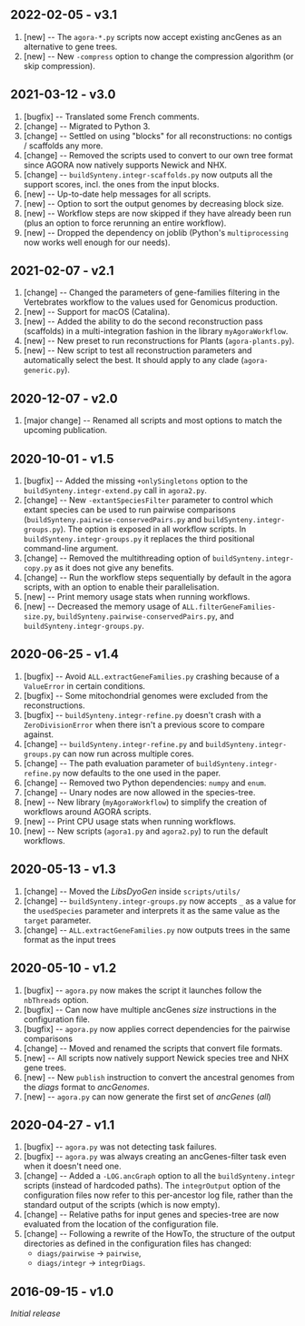 ## 2022-02-05 - v3.1

1. [new] -- The `agora-*.py` scripts now accept existing ancGenes as an
   alternative to gene trees.
2. [new] -- New `-compress` option to change the compression algorithm
   (or skip compression).

## 2021-03-12 - v3.0

1. [bugfix] -- Translated some French comments.
2. [change] -- Migrated to Python 3.
3. [change] -- Settled on using "blocks" for all reconstructions: no
   contigs / scaffolds any more.
4. [change] -- Removed the scripts used to convert to our own tree format
   since AGORA now natively supports Newick and NHX.
5. [change] -- `buildSynteny.integr-scaffolds.py` now outputs all the
   support scores, incl. the ones from the input blocks.
6. [new] -- Up-to-date help messages for all scripts.
7. [new] -- Option to sort the output genomes by decreasing block size.
8. [new] -- Workflow steps are now skipped if they have already been run
   (plus an option to force rerunning an entire workflow).
9. [new] -- Dropped the dependency on joblib (Python's `multiprocessing`
   now works well enough for our needs).

## 2021-02-07 - v2.1

1. [change] -- Changed the parameters of gene-families filtering in the
   Vertebrates workflow to the values used for Genomicus production.
2. [new] -- Support for macOS (Catalina).
3. [new] -- Added the ability to do the second reconstruction pass
   (scaffolds) in a multi-integration fashion in the library
   `myAgoraWorkflow`.
4. [new] -- New preset to run reconstructions for Plants
   (`agora-plants.py`).
5. [new] -- New script to test all reconstruction parameters and
   automatically select the best. It should apply to any clade
   (`agora-generic.py`).

## 2020-12-07 - v2.0

1. [major change] -- Renamed all scripts and most options to match the
   upcoming publication.

## 2020-10-01 - v1.5

1. [bugfix] -- Added the missing `+onlySingletons` option to the
   `buildSynteny.integr-extend.py` call in `agora2.py`.
2. [change] -- New `-extantSpeciesFilter` parameter to control which extant
   species can be used to run pairwise comparisons
   (`buildSynteny.pairwise-conservedPairs.py` and
   `buildSynteny.integr-groups.py`). The option is exposed in all workflow
   scripts. In `buildSynteny.integr-groups.py` it replaces the third
   positional command-line argument.
3. [change] -- Removed the multithreading option of
   `buildSynteny.integr-copy.py` as it does not give any benefits.
4. [change] -- Run the workflow steps sequentially by default in the agora
   scripts, with an option to enable their parallelisation.
5. [new] -- Print memory usage stats when running workflows.
6. [new] -- Decreased the memory usage of `ALL.filterGeneFamilies-size.py`,
   `buildSynteny.pairwise-conservedPairs.py`, and `buildSynteny.integr-groups.py`.

## 2020-06-25 - v1.4

1. [bugfix] -- Avoid `ALL.extractGeneFamilies.py` crashing because of a
   `ValueError` in certain conditions.
2. [bugfix] -- Some mitochondrial genomes were excluded from the
   reconstructions.
3. [bugfix] -- `buildSynteny.integr-refine.py` doesn't crash with a
   `ZeroDivisionError` when there isn't a previous score to compare
   against.
4. [change] -- `buildSynteny.integr-refine.py` and
   `buildSynteny.integr-groups.py` can now run across multiple cores.
5. [change] -- The path evaluation parameter of
   `buildSynteny.integr-refine.py` now defaults to the one used in the
   paper.
6. [change] -- Removed two Python dependencies: `numpy` and `enum`.
7. [change] -- Unary nodes are now allowed in the species-tree.
8. [new] -- New library (`myAgoraWorkflow`) to simplify the creation of
   workflows around AGORA scripts.
9. [new] -- Print CPU usage stats when running workflows.
10. [new] -- New scripts (`agora1.py` and `agora2.py`) to run the default
    workflows.

## 2020-05-13 - v1.3

1. [change] -- Moved the _LibsDyoGen_ inside `scripts/utils/`
2. [change] -- `buildSynteny.integr-groups.py` now accepts `_` as a value
   for the `usedSpecies` parameter and interprets it as the same value as
   the `target` parameter.
3. [change] -- `ALL.extractGeneFamilies.py` now outputs trees in the same
   format as the input trees

## 2020-05-10 - v1.2

1. [bugfix] -- `agora.py` now makes the script it launches follow the
   `nbThreads` option.
2. [bugfix] -- Can now have multiple ancGenes _size_ instructions in the
   configuration file.
3. [bugfix] -- `agora.py` now applies correct dependencies for the pairwise
   comparisons
4. [change] -- Moved and renamed the scripts that convert file formats.
5. [new] -- All scripts now natively support Newick species tree and NHX
	 gene trees.
6. [new] -- New `publish` instruction to convert the ancestral genomes from
   the _diags_ format to _ancGenomes_.
7. [new] -- `agora.py` can now generate the first set of _ancGenes_ (_all_)

## 2020-04-27 - v1.1

1. [bugfix] -- `agora.py` was not detecting task failures.
2. [bugfix] -- `agora.py` was always creating an ancGenes-filter task even
   when it doesn't need one.
3. [change] -- Added a `-LOG.ancGraph` option to all the
   `buildSynteny.integr` scripts (instead of hardcoded paths).
   The `integrOutput` option of the configuration files now refer to this
   per-ancestor log file, rather than the standard output of the scripts
   (which is now empty).
4. [change] -- Relative paths for input genes and species-tree are now
   evaluated from the location of the configuration file.
5. [change] -- Following a rewrite of the HowTo, the structure of the output
   directories as defined in the configuration files has changed:
   * `diags/pairwise` &rarr; `pairwise`,
   * `diags/integr` &rarr; `integrDiags`.

## 2016-09-15 - v1.0

_Initial release_

